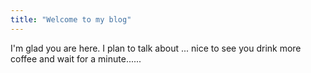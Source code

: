 ```yaml
---
title: "Welcome to my blog"
---
```


I'm glad you are here. I plan to talk about ...
nice to see you 
drink more coffee and wait for a minute......
